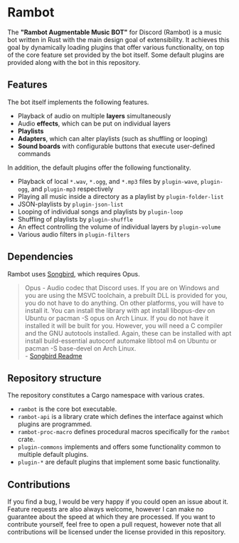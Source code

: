 # Rambot

The **"Rambot Augmentable Music BOT"** for Discord (Rambot) is a music bot written in Rust with the main design goal of extensibility.
It achieves this goal by dynamically loading plugins that offer various functionality, on top of the core feature set provided by the bot itself.
Some default plugins are provided along with the bot in this repository.

## Features

The bot itself implements the following features.

* Playback of audio on multiple **layers** simultaneously
* Audio **effects**, which can be put on individual layers
* **Playlists**
* **Adapters**, which can alter playlists (such as shuffling or looping)
* **Sound boards** with configurable buttons that execute user-defined commands

In addition, the default plugins offer the following functionality.

* Playback of local `*.wav`, `*.ogg`, and `*.mp3` files by `plugin-wave`, `plugin-ogg`, and `plugin-mp3` respectively
* Playing all music inside a directory as a playlist by `plugin-folder-list`
* JSON-playlists by `plugin-json-list`
* Looping of individual songs and playlists by `plugin-loop`
* Shuffling of playlists by `plugin-shuffle`
* An effect controlling the volume of individual layers by `plugin-volume`
* Various audio filters in `plugin-filters`

## Dependencies

Rambot uses [Songbird](https://github.com/serenity-rs/songbird), which requires Opus.

> Opus - Audio codec that Discord uses.
> If you are on Windows and you are using the MSVC toolchain, a prebuilt DLL is provided for you, you do not have to do anything.
> On other platforms, you will have to install it.
> You can install the library with apt install libopus-dev on Ubuntu or pacman -S opus on Arch Linux.
> If you do not have it installed it will be built for you.
> However, you will need a C compiler and the GNU autotools installed.
> Again, these can be installed with apt install build-essential autoconf automake libtool m4 on Ubuntu or pacman -S base-devel on Arch Linux.  
> \- [Songbird Readme](https://github.com/serenity-rs/songbird)

## Repository structure

The repository constitutes a Cargo namespace with various crates.

* `rambot` is the core bot executable.
* `rambot-api` is a library crate which defines the interface against which plugins are programmed.
* `rambot-proc-macro` defines procedural macros specifically for the `rambot` crate.
* `plugin-commons` implements and offers some functionality common to multiple default plugins.
* `plugin-*` are default plugins that implement some basic functionality.

## Contributions

If you find a bug, I would be very happy if you could open an issue about it.
Feature requests are also always welcome, however I can make no guarantee about the speed at which they are processed.
If you want to contribute yourself, feel free to open a pull request, however note that all contributions will be licensed under the license provided in this repository.
